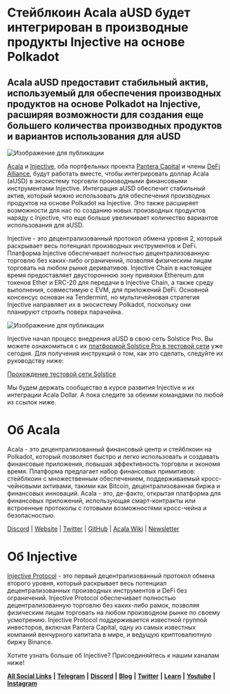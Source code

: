# **Стейблкоин Acala aUSD будет интегрирован в производные продукты Injective на основе Polkadot**

## **Acala aUSD предоставит стабильный актив, используемый для обеспечения производных продуктов на основе Polkadot на Injective, расширяя возможности для создания еще большего количества производных продуктов и вариантов использования для aUSD**

![Изображение для публикации](https://miro.medium.com/max/4800/1*1kX5VH_6kyUa9N4iaLEc1Q.png)

[Acala](http://acala.network) и [Injective](http://injectiveprotocol.com), оба портфельных проекта [Pantera Capital](https://www.panteracapital.com/portfolio) и члены [DeFi Alliance](https://defialliance.co/), будут работать вместе, чтобы интегрировать доллар Acala (aUSD) в экосистему торговли производными финансовыми инструментами Injective. Интеграция aUSD обеспечит стабильный актив, который можно использовать для обеспечения производных продуктов на основе Polkadot на Injective. Это также расширяет возможности для нас по созданию новых производных продуктов наряду с Injective, что еще больше увеличивает количество вариантов использования для aUSD.

Injective - это децентрализованный протокол обмена уровня 2, который раскрывает весь потенциал производных инструментов и DeFi. Платформа Injective обеспечивает полностью децентрализованную торговлю без каких-либо ограничений, позволяя физическим лицам торговать на любом рынке деривативов. Injective Chain в настоящее время предоставляет двустороннюю зону привязки Ethereum для токенов Ether и ERC-20 для передачи в Injective Chain, а также среду выполнения, совместимую с EVM, для приложений DeFi. Основной консенсус основан на Tendermint, но мультичейновая стратегия Injective направляет их в экосистему Polkadot, поскольку они планируют строить поверх парачейна.

![Изображение для публикации](https://miro.medium.com/max/3200/0*EflzJlilS3HQB5pl)

Injective начал процесс внедрения aUSD в свою сеть Solstice Pro. Вы можете ознакомиться с их [платформой Solstice Pro в тестовой сети](https://testnet.injective.exchange/) уже сегодня. Для получения инструкций о том, как это сделать, следуйте их руководству ниже:

[Прохождение тестовой сети Solstice](https://medium.com/injective-labs/solstice-testnet-walkthrough-a5f6ebfd5f93)

Мы будем держать сообщество в курсе развития Injective и их интеграции Acala Dollar. А пока следите за обеими командами по любой из ссылок ниже.

# **Об Acala**

Acala - это децентрализованный финансовый центр и стейблкоин на Polkadot, который позволяет быстро и легко использовать и создавать финансовые приложения, повышая эффективность торговли и экономя время. Платформа предлагает набор финансовых примитивов: стейблкоин с множественным обеспечением, поддерживаемый кросс-чейновыми активами, такими как Bitcoin, децентрализованная биржа и финансовых инноваций. Acala - это, де-факто, открытая платформа для финансовых приложений, использующая смарт-контракты или встроенные протоколы с готовыми возможностями кросс-чейна и безопасностью.

[Discord](https://discord.gg/vdbFVCH) | [Website](https://acala.network/) | [Twitter](https://twitter.com/AcalaNetwork) | [GitHub](https://github.com/AcalaNetwork/Acala) | [Acala Wiki](https://github.com/AcalaNetwork/Acala/wiki) | [Newsletter](https://share.hsforms.com/1X9RxkXk-R62I0VNbATaDXw4h8qc)

# **Об Injective**

[Injective Protocol](https://injectiveprotocol.com/) - это первый децентрализованный протокол обмена второго уровня, который раскрывает весь потенциал децентрализованных производных инструментов и DeFi без ограничений. Injective Protocol обеспечивает полностью децентрализованную торговлю без каких-либо рамок, позволяя физическим лицам торговать на любом производном рынке по своему усмотрению. Injective Protocol поддерживается известной группой инвесторов, включая Pantera Capital, одну из самых известных компаний венчурного капитала в мире, и ведущую криптовалютную биржу Binance.

Хотите узнать больше об Injective? Присоединяйтесь к нашим каналам ниже!

[**All Social Links**](https://linktr.ee/injective) **|** [**Telegram**](https://t.me/joininjective) **|** [**Discord**](http://discord/) **|** [**Blog**](https://blog.injectiveprotocol.com/) **|** [**Twitter**](https://www.twitter.com/@InjectiveLabs) **|** [**Learn**](https://blog.injectiveprotocol.com/tag/learn/) **|** [**Youtube**](https://www.youtube.com/channel/UCN99m0dicoMjNmJV9mxioqQ) **|** [**Instagram**](https://www.instagram.com/injectivelabs/)
